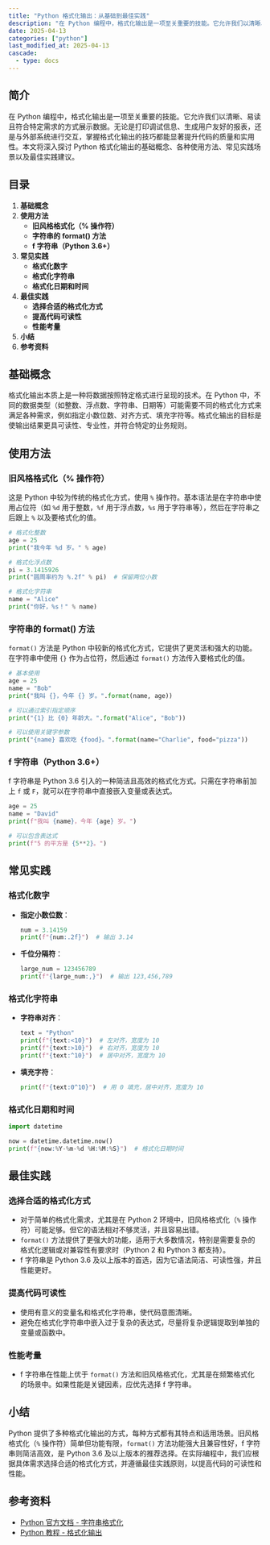 ```yaml
---
title: "Python 格式化输出：从基础到最佳实践"
description: "在 Python 编程中，格式化输出是一项至关重要的技能。它允许我们以清晰、易读且符合特定需求的方式展示数据。无论是打印调试信息、生成用户友好的报表，还是与外部系统进行交互，掌握格式化输出的技巧都能显著提升代码的质量和实用性。本文将深入探讨 Python 格式化输出的基础概念、各种使用方法、常见实践场景以及最佳实践建议。"
date: 2025-04-13
categories: ["python"]
last_modified_at: 2025-04-13
cascade:
  - type: docs
---
```



## 简介
在 Python 编程中，格式化输出是一项至关重要的技能。它允许我们以清晰、易读且符合特定需求的方式展示数据。无论是打印调试信息、生成用户友好的报表，还是与外部系统进行交互，掌握格式化输出的技巧都能显著提升代码的质量和实用性。本文将深入探讨 Python 格式化输出的基础概念、各种使用方法、常见实践场景以及最佳实践建议。

<!-- more -->
## 目录
1. **基础概念**
2. **使用方法**
    - **旧风格格式化（% 操作符）**
    - **字符串的 format() 方法**
    - **f 字符串（Python 3.6+）**
3. **常见实践**
    - **格式化数字**
    - **格式化字符串**
    - **格式化日期和时间**
4. **最佳实践**
    - **选择合适的格式化方式**
    - **提高代码可读性**
    - **性能考量**
5. **小结**
6. **参考资料**

## 基础概念
格式化输出本质上是一种将数据按照特定格式进行呈现的技术。在 Python 中，不同的数据类型（如整数、浮点数、字符串、日期等）可能需要不同的格式化方式来满足各种需求，例如指定小数位数、对齐方式、填充字符等。格式化输出的目标是使输出结果更具可读性、专业性，并符合特定的业务规则。

## 使用方法
### 旧风格格式化（% 操作符）
这是 Python 中较为传统的格式化方式，使用 `%` 操作符。基本语法是在字符串中使用占位符（如 `%d` 用于整数，`%f` 用于浮点数，`%s` 用于字符串等），然后在字符串之后跟上 `%` 以及要格式化的值。

```python
# 格式化整数
age = 25
print("我今年 %d 岁。" % age)

# 格式化浮点数
pi = 3.1415926
print("圆周率约为 %.2f" % pi)  # 保留两位小数

# 格式化字符串
name = "Alice"
print("你好，%s！" % name)
```

### 字符串的 format() 方法
`format()` 方法是 Python 中较新的格式化方式，它提供了更灵活和强大的功能。在字符串中使用 `{}` 作为占位符，然后通过 `format()` 方法传入要格式化的值。

```python
# 基本使用
age = 25
name = "Bob"
print("我叫 {}，今年 {} 岁。".format(name, age))

# 可以通过索引指定顺序
print("{1} 比 {0} 年龄大。".format("Alice", "Bob"))

# 可以使用关键字参数
print("{name} 喜欢吃 {food}。".format(name="Charlie", food="pizza"))
```

### f 字符串（Python 3.6+）
f 字符串是 Python 3.6 引入的一种简洁且高效的格式化方式。只需在字符串前加上 `f` 或 `F`，就可以在字符串中直接嵌入变量或表达式。

```python
age = 25
name = "David"
print(f"我叫 {name}，今年 {age} 岁。")

# 可以包含表达式
print(f"5 的平方是 {5**2}。")
```

## 常见实践
### 格式化数字
- **指定小数位数**：
    ```python
    num = 3.14159
    print(f"{num:.2f}")  # 输出 3.14
    ```
- **千位分隔符**：
    ```python
    large_num = 123456789
    print(f"{large_num:,}")  # 输出 123,456,789
    ```

### 格式化字符串
- **字符串对齐**：
    ```python
    text = "Python"
    print(f"{text:<10}")  # 左对齐，宽度为 10
    print(f"{text:>10}")  # 右对齐，宽度为 10
    print(f"{text:^10}")  # 居中对齐，宽度为 10
    ```
- **填充字符**：
    ```python
    print(f"{text:0^10}")  # 用 0 填充，居中对齐，宽度为 10
    ```

### 格式化日期和时间
```python
import datetime

now = datetime.datetime.now()
print(f"{now:%Y-%m-%d %H:%M:%S}")  # 格式化日期时间
```

## 最佳实践
### 选择合适的格式化方式
- 对于简单的格式化需求，尤其是在 Python 2 环境中，旧风格格式化（`%` 操作符）可能足够。但它的语法相对不够灵活，并且容易出错。
- `format()` 方法提供了更强大的功能，适用于大多数情况，特别是需要复杂的格式化逻辑或对兼容性有要求时（Python 2 和 Python 3 都支持）。
- f 字符串是 Python 3.6 及以上版本的首选，因为它语法简洁、可读性强，并且性能更好。

### 提高代码可读性
- 使用有意义的变量名和格式化字符串，使代码意图清晰。
- 避免在格式化字符串中嵌入过于复杂的表达式，尽量将复杂逻辑提取到单独的变量或函数中。

### 性能考量
- f 字符串在性能上优于 `format()` 方法和旧风格格式化，尤其是在频繁格式化的场景中。如果性能是关键因素，应优先选择 f 字符串。

## 小结
Python 提供了多种格式化输出的方式，每种方式都有其特点和适用场景。旧风格格式化（`%` 操作符）简单但功能有限，`format()` 方法功能强大且兼容性好，f 字符串则简洁高效，是 Python 3.6 及以上版本的推荐选择。在实际编程中，我们应根据具体需求选择合适的格式化方式，并遵循最佳实践原则，以提高代码的可读性和性能。

## 参考资料
- [Python 官方文档 - 字符串格式化](https://docs.python.org/zh-cn/3/library/string.html#formatstrings)
- [Python 教程 - 格式化输出](https://www.runoob.com/python3/python3-string-format.html)